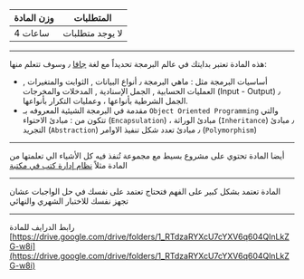 | وزن المادة | المتطلبات |
|---|---|
| 4 ساعات | لا يوجد متطلبات |

---

هذه المادة تعتبر بدايتك في عالم البرمجة تحديداً مع لغة [جافا](https://harmash.com/java/java-overview/) ٫ وسوف تتعلم
منها:

* أساسيات البرمجة مثل : ماهي البرمجة ٫ أنواع البيانات , الثوابت والمتغيرات , العمليات الحسابية , الجمل الإسنادية ,
  المدخلات والمخرجات (Input - Output) ٫ الجمل الشرطية بأنواعها ، وعمليات التكرار بأنواعها.
* مقدمة في البرمجة الشيئية المعروفه بـ `Object Oriented Programming` والتي تتكون من : مبادئ الاحتواء (`Encapsulation`) ،
  مبادئ الوراثة (`Inheritance`) ٫ مبادئ التجريد (`Abstraction`) ٫ مبادئ تعدد شكل تنفيذ الاوامر (`Polymorphism`)

---

أيضا المادة تحتوي على مشروع بسيط مع مجموعة تُنفذ فيه كل الأشياء الي تعلمتها من المادة
مثلاً [نظام إدارة كتب في مكتبة](https://github.com/DevMoath/Library)

---

المادة تعتمد بشكل كبير على الفهم فتحتاج تعتمد على نفسك في حل الواجبات عشان تجهز نفسك للاختبار الشهري والنهائي

---
رابط الدرايف للمادة
[https://drive.google.com/drive/folders/1_RTdzaRYXcU7cYXV6q604QlnLkZG-w8i](https://drive.google.com/drive/folders/1_RTdzaRYXcU7cYXV6q604QlnLkZG-w8i)
